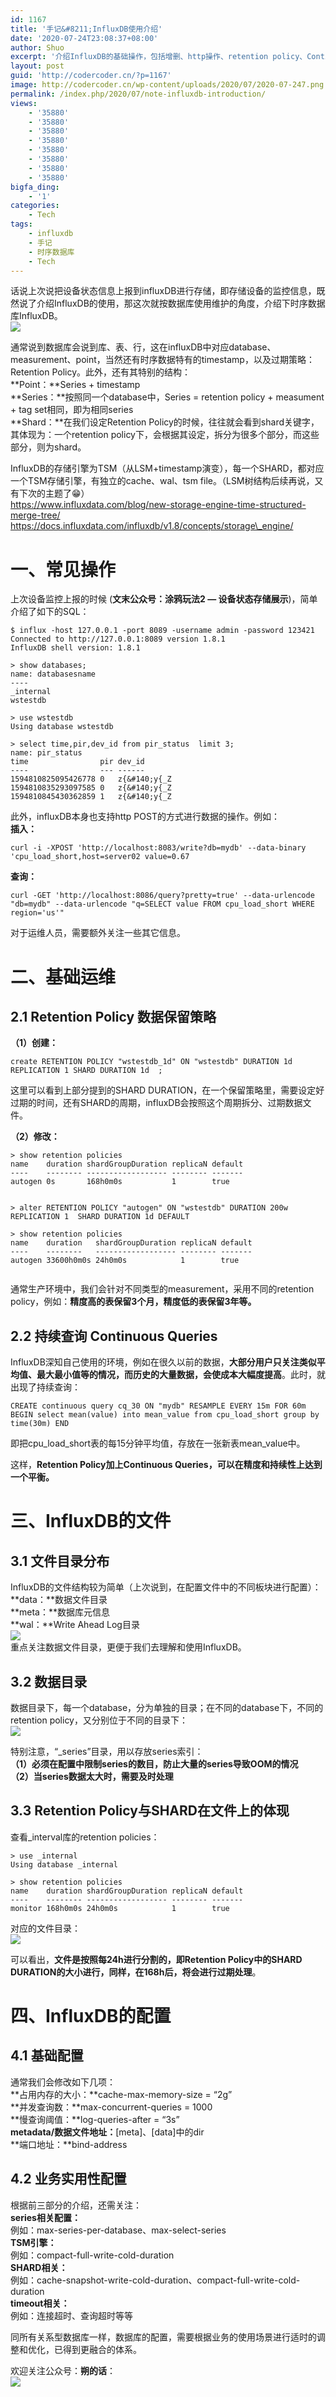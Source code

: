 ```yaml
---
id: 1167
title: '手记&#8211;InfluxDB使用介绍'
date: '2020-07-24T23:08:37+08:00'
author: Shuo
excerpt: '介绍InfluxDB的基础操作，包括增删、http操作、retention policy、Continuous Queries；influxDB的文件结构；如何运维InfluxDB等方面。'
layout: post
guid: 'http://codercoder.cn/?p=1167'
image: http://codercoder.cn/wp-content/uploads/2020/07/2020-07-247.png
permalink: /index.php/2020/07/note-influxdb-introduction/
views:
    - '35880'
    - '35880'
    - '35880'
    - '35880'
    - '35880'
    - '35880'
    - '35880'
    - '35880'
bigfa_ding:
    - '1'
categories:
    - Tech
tags:
    - influxdb
    - 手记
    - 时序数据库
    - Tech
---
```


 话说上次说把设备状态信息上报到influxDB进行存储，即存储设备的监控信息，既然说了介绍InfluxDB的使用，那这次就按数据库使用维护的角度，介绍下时序数据库InfluxDB。  
![](http://codercoder.cn/wp-content/uploads/2020/07/2020-07-247.png)  
   
 通常说到数据库会说到库、表、行，这在influxDB中对应database、measurement、point，当然还有时序数据特有的timestamp，以及过期策略：Retention Policy。此外，还有其特别的结构：  
 **Point：**Series + timestamp  
 **Series：**按照同一个database中，Series = retention policy + measument + tag set相同，即为相同series  
 **Shard：**在我们设定Retention Policy的时候，往往就会看到shard关键字，其体现为：一个retention policy下，会根据其设定，拆分为很多个部分，而这些部分，则为shard。

 InfluxDB的存储引擎为TSM（从LSM+timestamp演变），每一个SHARD，都对应一个TSM存储引擎，有独立的cache、wal、tsm file。（LSM树结构后续再说，又有下次的主题了:grin:）  
https://www.influxdata.com/blog/new-storage-engine-time-structured-merge-tree/  
https://docs.influxdata.com/influxdb/v1.8/concepts/storage\_engine/

# 一、常见操作

 上次设备监控上报的时候 (**文末公众号：涂鸦玩法2 — 设备状态存储展示**)，简单介绍了如下的SQL：

```
$ influx -host 127.0.0.1 -port 8089 -username admin -password 123421
Connected to http://127.0.0.1:8089 version 1.8.1
InfluxDB shell version: 1.8.1
​
> show databases;
name: databasesname
----
_internal
wstestdb
​
> use wstestdb
Using database wstestdb
​
> select time,pir,dev_id from pir_status  limit 3;
name: pir_status
time                pir dev_id
----                --- ------
1594810825095426778 0   z{&#140;y{_Z
1594810835293097585 0   z{&#140;y{_Z
1594810845430362859 1   z{&#140;y{_Z

```

此外，influxDB本身也支持http POST的方式进行数据的操作。例如：  
**插入：**

```
curl -i -XPOST 'http://localhost:8083/write?db=mydb' --data-binary 'cpu_load_short,host=server02 value=0.67

```

**查询：**

```
curl -GET 'http://localhost:8086/query?pretty=true' --data-urlencode "db=mydb" --data-urlencode "q=SELECT value FROM cpu_load_short WHERE region='us'"

```

 对于运维人员，需要额外关注一些其它信息。

# 二、基础运维

## 2.1 Retention Policy 数据保留策略

**（1）创建：**

```
create RETENTION POLICY "wstestdb_1d" ON "wstestdb" DURATION 1d  REPLICATION 1 SHARD DURATION 1d  ;

```

 这里可以看到上部分提到的SHARD DURATION，在一个保留策略里，需要设定好过期的时间，还有SHARD的周期，influxDB会按照这个周期拆分、过期数据文件。  
   
**（2）修改：**

```
> show retention policies
name    duration shardGroupDuration replicaN default
----    -------- ------------------ -------- -------
autogen 0s       168h0m0s           1        true
​

> alter RETENTION POLICY "autogen" ON "wstestdb" DURATION 200w REPLICATION 1  SHARD DURATION 1d DEFAULT

> show retention policies
name    duration   shardGroupDuration replicaN default
----    --------   ------------------ -------- -------
autogen 33600h0m0s 24h0m0s            1        true
​

```

   
 通常生产环境中，我们会针对不同类型的measurement，采用不同的retention policy，例如：**精度高的表保留3个月，精度低的表保留3年等。**

## 2.2 持续查询 Continuous Queries

 InfluxDB深知自己使用的环境，例如在很久以前的数据，**大部分用户只关注类似平均值、最大最小值等的情况，而历史的大量数据，会使成本大幅度提高**。此时，就出现了持续查询：

```
CREATE continuous query cq_30 ON "mydb" RESAMPLE EVERY 15m FOR 60m BEGIN select mean(value) into mean_value from cpu_load_short group by time(30m) END

```

 即把cpu\_load\_short表的每15分钟平均值，存放在一张新表mean\_value中。

 这样，**Retention Policy加上Continuous Queries，可以在精度和持续性上达到一个平衡。**

# 三、InfluxDB的文件

## 3.1 文件目录分布

InfluxDB的文件结构较为简单（上次说到，在配置文件中的不同板块进行配置）：  
 **data：**数据文件目录  
 **meta：**数据库元信息  
 **wal：**Write Ahead Log目录  
![](http://codercoder.cn/wp-content/uploads/2020/07/2020-07-2449.png)  
重点关注数据文件目录，更便于我们去理解和使用InfluxDB。

## 3.2 数据目录

 数据目录下，每一个database，分为单独的目录；在不同的database下，不同的retention policy，又分别位于不同的目录下：  
![](http://codercoder.cn/wp-content/uploads/2020/07/2020-07-2465.png)

特别注意，“\_series”目录，用以存放series索引：  
 **（1）必须在配置中限制series的数目，防止大量的series导致OOM的情况**  
 **（2）当series数据太大时，需要及时处理**

## 3.3 Retention Policy与SHARD在文件上的体现

查看\_interval库的retention policies：

```
> use _internal
Using database _internal

> show retention policies
name    duration shardGroupDuration replicaN default
----    -------- ------------------ -------- -------
monitor 168h0m0s 24h0m0s            1        true

```

对应的文件目录：  
![](http://codercoder.cn/wp-content/uploads/2020/07/2020-07-2470.png)

 可以看出，**文件是按照每24h进行分割的，即Retention Policy中的SHARD DURATION的大小进行，同样，在168h后，将会进行过期处理**。

# 四、InfluxDB的配置

## 4.1 基础配置

通常我们会修改如下几项：  
 **占用内存的大小：**cache-max-memory-size = “2g”  
 **并发查询数：**max-concurrent-queries = 1000  
 **慢查询阈值：**log-queries-after = “3s”  
 **metadata/数据文件地址：**\[meta\]、\[data\]中的dir  
 **端口地址：**bind-address

## 4.2 业务实用性配置

根据前三部分的介绍，还需关注：  
 **series相关配置：**  
 例如：max-series-per-database、max-select-series  
 **TSM引擎：**  
 例如：compact-full-write-cold-duration  
 **SHARD相关：**  
 例如：cache-snapshot-write-cold-duration、compact-full-write-cold-duration  
 **timeout相关：**  
 例如：连接超时、查询超时等等

 同所有关系型数据库一样，数据库的配置，需要根据业务的使用场景进行适时的调整和优化，已得到更融合的体系。

欢迎关注公众号：**朔的话**：  
![](http://codercoder.cn/wp-content/uploads/2020/04/2020-04-2693.jpg)